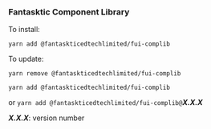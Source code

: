 ### Fantasktic Component Library

To install:

`yarn add @fantaskticedtechlimited/fui-complib`

To update:

`yarn remove @fantaskticedtechlimited/fui-complib`

`yarn add @fantaskticedtechlimited/fui-complib`

or 
`yarn add @fantaskticedtechlimited/fui-complib@`**_X.X.X_**

**_X.X.X_**: version number
